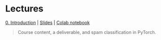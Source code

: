 # Lectures

[0. Introduction](Lecture0.md) | [Slides](Lecture0-slides.pdf) | [Colab notebook](https://colab.research.google.com/github/damek/STAT-4830/blob/main/Lecture0.ipynb)
   > Course content, a deliverable, and spam classification in PyTorch.